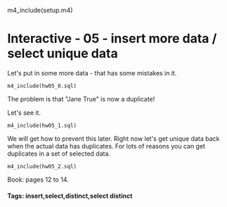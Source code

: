 m4_include(setup.m4)

# Interactive - 05 - insert more data / select unique data

Let's put in some more data - that has some mistakes in it.


```
m4_include(hw05_0.sql)

```

The problem is that "Jane True" is now a duplicate!

Let's see it.

```
m4_include(hw05_1.sql)
```

We will get how to prevent this later.
Right now let's get unique data back when the
actual data has duplicates.   For lots of reasons you 
can get duplicates in a set of selected data.

```
m4_include(hw05_2.sql)
```

Book: pages 12 to 14.

#### Tags: insert,select,distinct,select distinct
